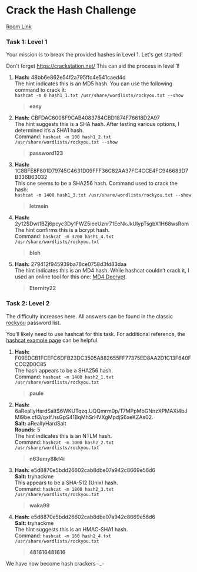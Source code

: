 # Crack the Hash Challenge

[Room Link](https://tryhackme.com/room/crackthehash)

### Task 1: Level 1

Your mission is to break the provided hashes in Level 1. Let's get started!

Don't forget https://crackstation.net/ This can aid the process in level 1! 

1. **Hash:** 48bb6e862e54f2a795ffc4e541caed4d  
   The hint indicates this is an MD5 hash. You can use the following command to crack it:  
   `hashcat -m 0 hash1_1.txt /usr/share/wordlists/rockyou.txt --show`  
   > **easy**

2. **Hash:** CBFDAC6008F9CAB4083784CBD1874F76618D2A97  
   The hint suggests this is a SHA hash. After testing various options, I determined it’s a SHA1 hash.  
   Command: `hashcat -m 100 hash1_2.txt /usr/share/wordlists/rockyou.txt --show`  
   > **password123**

3. **Hash:** 1C8BFE8F801D79745C4631D09FFF36C82AA37FC4CCE4FC946683D7B336B63032  
   This one seems to be a SHA256 hash. Command used to crack the hash:  
   `hashcat -m 1400 hash1_3.txt /usr/share/wordlists/rockyou.txt --show`  
   > **letmein**

4. **Hash:** $2y$12$Dwt1BZj6pcyc3Dy1FWZ5ieeUznr71EeNkJkUlypTsgbX1H68wsRom  
   The hint confirms this is a bcrypt hash.  
   Command: `hashcat -m 3200 hash1_4.txt /usr/share/wordlists/rockyou.txt`  
   > **bleh**

5. **Hash:** 279412f945939ba78ce0758d3fd83daa  
   The hint indicates this is an MD4 hash. While hashcat couldn’t crack it, I used an online tool for this one: [MD4 Decrypt](https://md5decrypt.net/en/Md4/).  
   > **Eternity22**

### Task 2: Level 2

The difficulty increases here. All answers can be found in the classic [rockyou](https://github.com/brannondorsey/naive-hashcat/releases/download/data/rockyou.txt) password list.

You’ll likely need to use hashcat for this task. For additional reference, the [hashcat example page](https://hashcat.net/wiki/doku.php?id=example_hashes) can be helpful.

1. **Hash:** F09EDCB1FCEFC6DFB23DC3505A882655FF77375ED8AA2D1C13F640FCCC2D0C85  
   The hash appears to be a SHA256 hash.  
   Command: `hashcat -m 1400 hash2_1.txt /usr/share/wordlists/rockyou.txt`  
   > **paule**

2. **Hash:** $6$aReallyHardSalt$6WKUTqzq.UQQmrm0p/T7MPpMbGNnzXPMAXi4bJMl9be.cfi3/qxIf.hsGpS41BqMhSrHVXgMpdjS6xeKZAs02.  
   **Salt:** aReallyHardSalt  
   **Rounds:** 5  
   The hint indicates this is an NTLM hash.  
   Command: `hashcat -m 1000 hash2_2.txt /usr/share/wordlists/rockyou.txt`  
   > **n63umy8lkf4i**

3. **Hash:** e5d8870e5bdd26602cab8dbe07a942c8669e56d6  
   **Salt:** tryhackme  
   This appears to be a SHA-512 (Unix) hash.  
   Command: `hashcat -m 1800 hash2_3.txt /usr/share/wordlists/rockyou.txt`  
   > **waka99**

4. **Hash:** e5d8870e5bdd26602cab8dbe07a942c8669e56d6  
   **Salt:** tryhackme  
   The hint suggests this is an HMAC-SHA1 hash.  
   Command: `hashcat -m 160 hash2_4.txt /usr/share/wordlists/rockyou.txt`  
   > **481616481616**

We have now become hash crackers -_-
